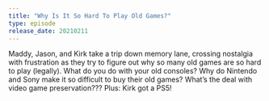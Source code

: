```yaml
---
title: "Why Is It So Hard To Play Old Games?"
type: episode
release_date: 20210211
---
```

Maddy, Jason, and Kirk take a trip down memory lane, crossing nostalgia with frustration as they try to figure out why so many old games are so hard to play (legally). What do you do with your old consoles? Why do Nintendo and Sony make it so difficult to buy their old games? What’s the deal with video game preservation??? Plus: Kirk got a PS5!